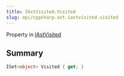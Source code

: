 ```yaml
---
title: IAstVisited.Visited
slug: api/cppsharp.ast.iastvisited.visited
---
```

Property in [IAstVisited](/api/cppsharp/ast/iastvisited)

## Summary



```csharp
ISet<object> Visited { get; }
```

